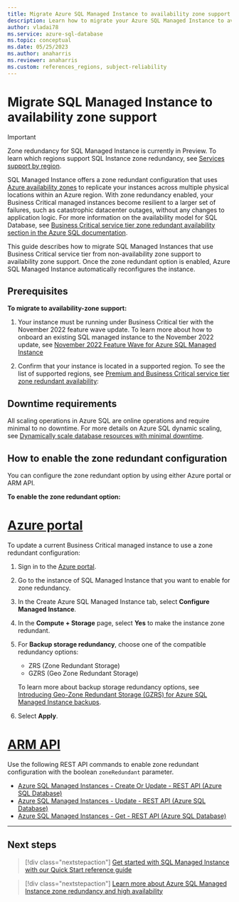 ```yaml
---
title: Migrate Azure SQL Managed Instance to availability zone support 
description: Learn how to migrate your Azure SQL Managed Instance to availability zone support.
author: vladai78
ms.service: azure-sql-database
ms.topic: conceptual
ms.date: 05/25/2023
ms.author: anaharris 
ms.reviewer: anaharris
ms.custom: references_regions, subject-reliability
---
```

 
# Migrate SQL Managed Instance to availability zone support

>[!IMPORTANT]
>Zone redundancy for SQL Managed Instance is currently in Preview. To learn which regions support SQL Instance zone redundancy, see [Services support by region](availability-zones-service-support.md).

SQL Managed Instance offers a zone redundant configuration that uses [Azure availability zones](availability-zones-overview.md#zonal-and-zone-redundant-services) to replicate your instances across multiple physical locations within an Azure region. With zone redundancy enabled, your Business Critical managed instances become resilient to a larger set of failures, such as catastrophic datacenter outages, without any changes to application logic. For more information on the availability model for SQL Database, see [Business Critical service tier zone redundant availability section in the Azure SQL documentation](/azure/azure-sql/database/high-availability-sla?view=azuresql&tabs=azure-powershell&preserve-view=true#premium-and-business-critical-service-tier-zone-redundant-availability). 

This guide describes how to migrate SQL Managed Instances that use Business Critical service tier from non-availability zone support to availability zone support. Once the zone redundant option is enabled, Azure SQL Managed Instance automatically reconfigures the instance. 


## Prerequisites

**To migrate to availability-zone support:**

1. Your instance must be running under Business Critical tier with the November 2022 feature wave update. To learn more about how to onboard an existing SQL managed instance to the November 2022 update, see [November 2022 Feature Wave for Azure SQL Managed Instance](https://techcommunity.microsoft.com/t5/azure-sql-blog/november-2022-feature-wave-for-azure-sql-managed-instance/ba-p/3677741)


1. Confirm that your instance is located in a supported region. To see the list of supported regions, see [Premium and Business Critical service tier zone redundant availability](/azure/azure-sql/database/high-availability-sla?view=azuresql&preserve-view=true&tabs=azure-powershell#premium-and-business-critical-service-tier-zone-redundant-availability):

## Downtime requirements

All scaling operations in Azure SQL are online operations and require minimal to no downtime. For more details on Azure SQL dynamic scaling, see [Dynamically scale database resources with minimal downtime](/azure/azure-sql/database/scale-resources?view=azuresql&preserve-view=true).

## How to enable the zone redundant configuration

You can configure the zone redundant option by using either Azure portal or ARM API.

**To enable the zone redundant option:**

# [Azure portal](#tab/portal)


To update a current Business Critical managed instance to use a zone redundant configuration:

1. Sign in to the [Azure portal](https://portal.azure.com/).

1. Go to the instance of SQL Managed Instance that you want to enable for zone redundancy.

1. In the Create Azure SQL Managed Instance tab, select **Configure Managed Instance**.

1. In the **Compute + Storage** page, select **Yes** to make the instance zone redundant.

1. For **Backup storage redundancy**, choose one of the compatible redundancy options:
    
    - ZRS (Zone Redundant Storage)
    - GZRS (Geo Zone Redundant Storage)

    To learn more about backup storage redundancy options, see [Introducing Geo-Zone Redundant Storage (GZRS) for Azure SQL Managed Instance backups](https://techcommunity.microsoft.com/t5/azure-sql-blog/introducing-geo-zone-redundant-storage-gzrs-for-azure-sql/ba-p/3654947).

1. Select **Apply**.

# [ARM API](#tab/arm)

Use the following REST API commands to enable zone redundant configuration with the boolean `zoneRedundant` parameter.

- [Azure SQL Managed Instances - Create Or Update - REST API (Azure SQL Database)](/rest/api/sql/2021-02-01-preview/managed-instances/create-or-update?tabs=HTTP)
- [Azure SQL Managed Instances - Update - REST API (Azure SQL Database)](/rest/api/sql/2021-02-01-preview/managed-instances/update?tabs=HTTP)
- [Azure SQL Managed Instances - Get - REST API (Azure SQL Database)](/rest/api/sql/2021-02-01-preview/managed-instances/get?tabs=HTTP)
 
---

## Next steps

> [!div class="nextstepaction"]
> [Get started with SQL Managed Instance with our Quick Start reference guide](/azure/azure-sql/managed-instance/quickstart-content-reference-guide?view=azuresql&preserve-view=true)

> [!div class="nextstepaction"]
> [Learn more about Azure SQL Managed Instance zone redundancy and high availability](/azure/azure-sql/database/high-availability-sla?view=azuresql&preserve-view=truetabs=azure-powershell#premium-and-business-critical-service-tier-zone-redundant-availability)



